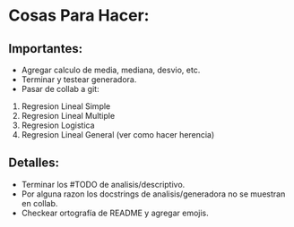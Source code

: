 # Cosas Para Hacer:

## Importantes:

- Agregar calculo de media, mediana, desvio, etc.
- Terminar y testear generadora.
- Pasar de collab a git:
1) Regresion Lineal Simple
2) Regresion Lineal Multiple
3) Regresion Logistica
4) Regresion Lineal General (ver como hacer herencia)

## Detalles:

- Terminar los #TODO de analisis/descriptivo.
- Por alguna razon los docstrings de analisis/generadora no se muestran en collab.
- Checkear ortografía de README y agregar emojis.
